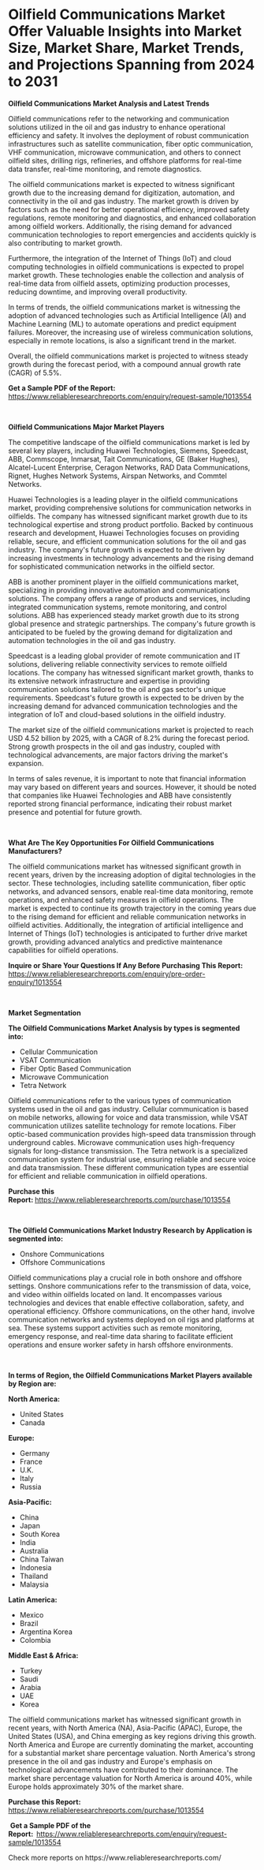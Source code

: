 <p><h1>Oilfield Communications Market Offer Valuable Insights into Market Size, Market Share, Market Trends, and Projections Spanning from 2024 to 2031</h1></p><p><strong>Oilfield Communications Market Analysis and Latest Trends</strong></p>
<p><p>Oilfield communications refer to the networking and communication solutions utilized in the oil and gas industry to enhance operational efficiency and safety. It involves the deployment of robust communication infrastructures such as satellite communication, fiber optic communication, VHF communication, microwave communication, and others to connect oilfield sites, drilling rigs, refineries, and offshore platforms for real-time data transfer, real-time monitoring, and remote diagnostics.</p><p>The oilfield communications market is expected to witness significant growth due to the increasing demand for digitization, automation, and connectivity in the oil and gas industry. The market growth is driven by factors such as the need for better operational efficiency, improved safety regulations, remote monitoring and diagnostics, and enhanced collaboration among oilfield workers. Additionally, the rising demand for advanced communication technologies to report emergencies and accidents quickly is also contributing to market growth.</p><p>Furthermore, the integration of the Internet of Things (IoT) and cloud computing technologies in oilfield communications is expected to propel market growth. These technologies enable the collection and analysis of real-time data from oilfield assets, optimizing production processes, reducing downtime, and improving overall productivity.</p><p>In terms of trends, the oilfield communications market is witnessing the adoption of advanced technologies such as Artificial Intelligence (AI) and Machine Learning (ML) to automate operations and predict equipment failures. Moreover, the increasing use of wireless communication solutions, especially in remote locations, is also a significant trend in the market.</p><p>Overall, the oilfield communications market is projected to witness steady growth during the forecast period, with a compound annual growth rate (CAGR) of 5.5%.</p></p>
<p><strong>Get a Sample PDF of the Report:&nbsp;</strong> <a href="https://www.reliableresearchreports.com/enquiry/request-sample/1013554">https://www.reliableresearchreports.com/enquiry/request-sample/1013554</a></p>
<p>&nbsp;</p>
<p><strong>Oilfield Communications Major Market Players</strong></p>
<p><p>The competitive landscape of the oilfield communications market is led by several key players, including Huawei Technologies, Siemens, Speedcast, ABB, Commscope, Inmarsat, Tait Communications, GE (Baker Hughes), Alcatel-Lucent Enterprise, Ceragon Networks, RAD Data Communications, Rignet, Hughes Network Systems, Airspan Networks, and Commtel Networks.</p><p>Huawei Technologies is a leading player in the oilfield communications market, providing comprehensive solutions for communication networks in oilfields. The company has witnessed significant market growth due to its technological expertise and strong product portfolio. Backed by continuous research and development, Huawei Technologies focuses on providing reliable, secure, and efficient communication solutions for the oil and gas industry. The company's future growth is expected to be driven by increasing investments in technology advancements and the rising demand for sophisticated communication networks in the oilfield sector.</p><p>ABB is another prominent player in the oilfield communications market, specializing in providing innovative automation and communications solutions. The company offers a range of products and services, including integrated communication systems, remote monitoring, and control solutions. ABB has experienced steady market growth due to its strong global presence and strategic partnerships. The company's future growth is anticipated to be fueled by the growing demand for digitalization and automation technologies in the oil and gas industry.</p><p>Speedcast is a leading global provider of remote communication and IT solutions, delivering reliable connectivity services to remote oilfield locations. The company has witnessed significant market growth, thanks to its extensive network infrastructure and expertise in providing communication solutions tailored to the oil and gas sector's unique requirements. Speedcast's future growth is expected to be driven by the increasing demand for advanced communication technologies and the integration of IoT and cloud-based solutions in the oilfield industry.</p><p>The market size of the oilfield communications market is projected to reach USD 4.52 billion by 2025, with a CAGR of 8.2% during the forecast period. Strong growth prospects in the oil and gas industry, coupled with technological advancements, are major factors driving the market's expansion.</p><p>In terms of sales revenue, it is important to note that financial information may vary based on different years and sources. However, it should be noted that companies like Huawei Technologies and ABB have consistently reported strong financial performance, indicating their robust market presence and potential for future growth.</p></p>
<p>&nbsp;</p>
<p><strong>What Are The Key Opportunities For Oilfield Communications Manufacturers?</strong></p>
<p><p>The oilfield communications market has witnessed significant growth in recent years, driven by the increasing adoption of digital technologies in the sector. These technologies, including satellite communication, fiber optic networks, and advanced sensors, enable real-time data monitoring, remote operations, and enhanced safety measures in oilfield operations. The market is expected to continue its growth trajectory in the coming years due to the rising demand for efficient and reliable communication networks in oilfield activities. Additionally, the integration of artificial intelligence and Internet of Things (IoT) technologies is anticipated to further drive market growth, providing advanced analytics and predictive maintenance capabilities for oilfield operations.</p></p>
<p><strong>Inquire or Share Your Questions If Any Before Purchasing This Report:</strong> <a href="https://www.reliableresearchreports.com/enquiry/pre-order-enquiry/1013554">https://www.reliableresearchreports.com/enquiry/pre-order-enquiry/1013554</a></p>
<p>&nbsp;</p>
<p><strong>Market Segmentation</strong></p>
<p><strong>The Oilfield Communications Market Analysis by types is segmented into:</strong></p>
<p><ul><li>Cellular Communication</li><li>VSAT Communication</li><li>Fiber Optic Based Communication</li><li>Microwave Communication</li><li>Tetra Network</li></ul></p>
<p><p>Oilfield communications refer to the various types of communication systems used in the oil and gas industry. Cellular communication is based on mobile networks, allowing for voice and data transmission, while VSAT communication utilizes satellite technology for remote locations. Fiber optic-based communication provides high-speed data transmission through underground cables. Microwave communication uses high-frequency signals for long-distance transmission. The Tetra network is a specialized communication system for industrial use, ensuring reliable and secure voice and data transmission. These different communication types are essential for efficient and reliable communication in oilfield operations.</p></p>
<p><strong>Purchase this Report:&nbsp;</strong><a href="https://www.reliableresearchreports.com/purchase/1013554">https://www.reliableresearchreports.com/purchase/1013554</a></p>
<p>&nbsp;</p>
<p><strong>The Oilfield Communications Market Industry Research by Application is segmented into:</strong></p>
<p><ul><li>Onshore Communications</li><li>Offshore Communications</li></ul></p>
<p><p>Oilfield communications play a crucial role in both onshore and offshore settings. Onshore communications refer to the transmission of data, voice, and video within oilfields located on land. It encompasses various technologies and devices that enable effective collaboration, safety, and operational efficiency. Offshore communications, on the other hand, involve communication networks and systems deployed on oil rigs and platforms at sea. These systems support activities such as remote monitoring, emergency response, and real-time data sharing to facilitate efficient operations and ensure worker safety in harsh offshore environments.</p></p>
<p>&nbsp;</p>
<p><strong>In terms of Region, the Oilfield Communications Market Players available by Region are:</strong></p>
<p>
    <p> <strong> North America: </strong>
        <ul>
            <li>United States</li>
            <li>Canada</li>
        </ul>
        </p> 
    <p> <strong> Europe: </strong>
        <ul>
            <li>Germany</li>
            <li>France</li>
            <li>U.K.</li>
            <li>Italy</li>
            <li>Russia</li>
        </ul>
        </p> 
    <p> <strong> Asia-Pacific: </strong>
        <ul>
            <li>China</li>
            <li>Japan</li>
            <li>South Korea</li>
            <li>India</li>
            <li>Australia</li>
            <li>China Taiwan</li>
            <li>Indonesia</li>
            <li>Thailand</li>
            <li>Malaysia</li>
        </ul>
        </p> 
    <p> <strong> Latin America: </strong>
        <ul>
            <li>Mexico</li>
            <li>Brazil</li>
            <li>Argentina Korea</li>
            <li>Colombia</li>
        </ul>
        </p> 
    <p> <strong> Middle East & Africa: </strong>
        <ul>
            <li>Turkey</li>
            <li>Saudi</li>
            <li>Arabia</li>
            <li>UAE</li>
            <li>Korea</li>
        </ul>
    </p>
    </p>
<p><p>The oilfield communications market has witnessed significant growth in recent years, with North America (NA), Asia-Pacific (APAC), Europe, the United States (USA), and China emerging as key regions driving this growth. North America and Europe are currently dominating the market, accounting for a substantial market share percentage valuation. North America's strong presence in the oil and gas industry and Europe's emphasis on technological advancements have contributed to their dominance. The market share percentage valuation for North America is around 40%, while Europe holds approximately 30% of the market share.</p></p>
<p><strong>Purchase this Report: </strong><a href="https://www.reliableresearchreports.com/purchase/1013554">https://www.reliableresearchreports.com/purchase/1013554</a></p>
<p>&nbsp;<strong>Get a Sample PDF of the Report:&nbsp;&nbsp;</strong><a href="https://www.reliableresearchreports.com/enquiry/request-sample/1013554">https://www.reliableresearchreports.com/enquiry/request-sample/1013554</a></p>
<p><strong></strong></p>
<p>Check more reports on https://www.reliableresearchreports.com/</p>